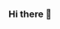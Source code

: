 ### Hi there 👋


<!--
**Gayatri-Awate/Gayatri-Awate** is a ✨ _special_ ✨ repository because its `README.md` (this file) appears on your GitHub profile.

Here are some ideas to get you started:

- 🔭 I’m currently working on ...
- 🌱 I’m currently learning ...
- 👯 I’m looking to collaborate on ...
- 🤔 I’m looking for help with ...
- 📫 How to reach me:  How to reach me [Twitter](https://twitter.com/NehharShah) and [LinkedIn](https://www.linkedin.com/in/nihar-shah-139331106/) and [Mail](nehharshah@gmail.com)
-->


<!---
Gayatri-Awate/Gayatri-Awate is a ✨ special ✨ repository because its `README.md` (this file) appears on your GitHub profile.
You can click the Preview link to take a look at your changes.
--->
